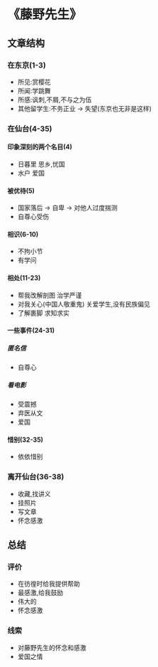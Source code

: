 # 《藤野先生》

## 文章结构

### 在东京(1-3)
- 所见:赏樱花
- 所闻:学跳舞
- 所感:讽刺,不屑,不与之为伍
- 其他留学生:不务正业 $\to$ 失望(东京也无非是这样)

### 在仙台(4-35)
#### 印象深刻的两个名目(4)
- 日暮里 思乡,忧国
- 水户 爱国
#### 被优待(5)
- 国家落后 $\to$ 自卑 $\to$ 对他人过度揣测
- 自尊心受伤
#### 相识(6-10)
- 不拘小节 
- 有学问
#### 相处(11-23)

- 帮我改解剖图 治学严谨
- 对我关心(中国人敬重鬼) 关爱学生,没有民族偏见
- 了解裹脚 求知求实

#### 一些事件(24-31)
##### 匿名信
- 自尊心

##### 看电影
- 受震撼
- 弃医从文
- 爱国

#### 惜别(32-35)
- 依依惜别

### 离开仙台(36-38)
- 收藏,找讲义
- 挂照片
- 写文章
- 怀念感激

## 总结

### 评价
- 在彷徨时给我提供帮助
- 最感激,给我鼓励
- 伟大的
- 怀念感激

### 线索
- 对藤野先生的怀念和感激
- 爱国之情